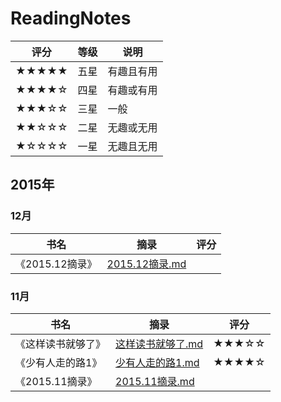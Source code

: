 # ReadingNotes
| 评分 | 等级 | 说明 |
|-----|------|-----|
| ★★★★★ | 五星 | 有趣且有用 |
| ★★★★☆ | 四星 | 有趣或有用 |
| ★★★☆☆ | 三星 | 一般 |
| ★★☆☆☆ | 二星 | 无趣或无用 |
| ★☆☆☆☆ | 一星 | 无趣且无用 |

## 2015年
### 12月
| 书名 | 摘录 | 评分 |
|-----|------|-----|
| 《2015.12摘录》| [2015.12摘录.md](./2015/11/2015.12摘录.md) | |

### 11月
| 书名 | 摘录 | 评分 |
|-----|------|-----|
| 《这样读书就够了》 | [这样读书就够了.md](./2015/11/这样读书就够了.md) | ★★★☆☆ |
| 《少有人走的路1》 | [少有人走的路1.md](./2015/11/少有人走的路1.md) | ★★★★☆ |
| 《2015.11摘录》 | [2015.11摘录.md](./2015/11/2015.11摘录.md) | |